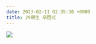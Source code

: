 ```yaml
---
date: 2023-02-11 02:35:38 +0000
title: 29期生 卒団式
---
```

![](/img/line_album_2023.02.11-卒団記念試合-vs.監督コーチ①_240305_2.jpg)